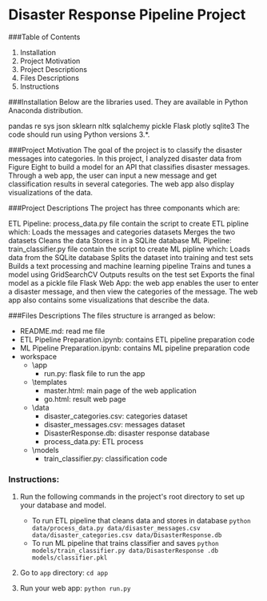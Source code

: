 # Disaster Response Pipeline Project

###Table of Contents
1. Installation
2. Project Motivation
3. Project Descriptions
4. Files Descriptions
5. Instructions

###Installation
Below are the libraries used. They are available in Python Anaconda distribution.

pandas
re
sys
json
sklearn
nltk
sqlalchemy
pickle
Flask
plotly
sqlite3
The code should run using Python versions 3.*.

###Project Motivation
The goal of the project is to classify the disaster messages into categories. In this project, I analyzed disaster data from Figure Eight to build a model for an API that classifies disaster messages. Through a web app, the user can input a new message and get classification results in several categories. The web app also display visualizations of the data.

###Project Descriptions
The project has three componants which are:

ETL Pipeline: process_data.py file contain the script to create ETL pipline which:
Loads the messages and categories datasets
Merges the two datasets
Cleans the data
Stores it in a SQLite database
ML Pipeline: train_classifier.py file contain the script to create ML pipline which:
Loads data from the SQLite database
Splits the dataset into training and test sets
Builds a text processing and machine learning pipeline
Trains and tunes a model using GridSearchCV
Outputs results on the test set
Exports the final model as a pickle file
Flask Web App: the web app enables the user to enter a disaster message, and then view the categories of the message.
The web app also contains some visualizations that describe the data.

###Files Descriptions
The files structure is arranged as below:

- README.md: read me file
- ETL Pipeline Preparation.ipynb: contains ETL pipeline preparation code
- ML Pipeline Preparation.ipynb: contains ML pipeline preparation code
- workspace
	- \app
		- run.py: flask file to run the app
	- \templates
		- master.html: main page of the web application 
		- go.html: result web page
	- \data
		- disaster_categories.csv: categories dataset
		- disaster_messages.csv: messages dataset
		- DisasterResponse.db: disaster response database
		- process_data.py: ETL process
	- \models
		- train_classifier.py: classification code
        


### Instructions:
1. Run the following commands in the project's root directory to set up your database and model.


    - To run ETL pipeline that cleans data and stores in database
        `python data/process_data.py data/disaster_messages.csv data/disaster_categories.csv data/DisasterResponse.db`
    - To run ML pipeline that trains classifier and saves
        `python models/train_classifier.py data/DisasterResponse
        .db models/classifier.pkl`

2. Go to `app` directory: `cd app`

3. Run your web app: `python run.py`

